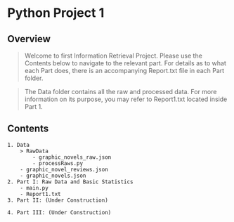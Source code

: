 # Python Project 1

## Overview

> Welcome to first Information Retrieval Project. Please use the Contents below to navigate to the relevant part. For details as to what each Part does, there is an accompanying Report.txt file in each Part folder.

> The Data folder contains all the raw and processed data. For more information on its purpose, you may refer to Report1.txt located inside Part 1.

## Contents

    1. Data
        > RawData
            - graphic_novels_raw.json
            - processRaws.py
        - graphic_novel_reviews.json
        - graphic_novels.json 
    2. Part I: Raw Data and Basic Statistics
        - main.py
        - Report1.txt
    3. Part II: (Under Construction)

    4. Part III: (Under Construction)
